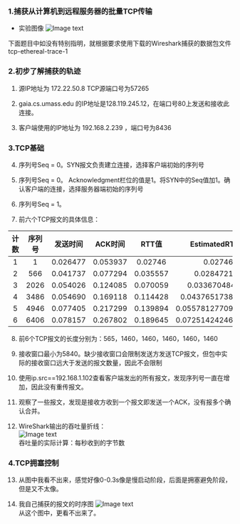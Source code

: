 ### 1.捕获从计算机到远程服务器的批量TCP传输

* 实验图像
![Image text](pic1.png)

下面题目中如没有特别指明，就根据要求使用下载的Wireshark捕获的数据包文件tcp-ethereal-trace-1  

### 2.初步了解捕获的轨迹  

1. 源IP地址为 172.22.50.8 TCP源端口号为57265  

2. gaia.cs.umass.edu 的IP地址是128.119.245.12，在端口号80上发送和接收此连接。

3. 客户端使用的IP地址为 192.168.2.239 ，端口号为8436  

### 3.TCP基础 

4. 序列号Seq = 0。SYN报文负责建立连接，选择客户端初始的序列号  

5. 序列号Seq = 0。 Acknowledgment栏位的值是1。将SYN中的Seq值加1。确认客户端的连接，选择服务器端初始的序列号  

6. 序列号Seq = 1。

7. 前六个TCP报文的具体信息：  

| 计数  | 序列号  |   发送时间   |  ACK时间   |   RTT值   |    EstimatedRTT值    |
|:---:|:----:|:--------:|:--------:|:--------:|:-------------------:|
|  1  |  1   | 0.026477 | 0.053937 | 0.02746  |       0.02746       | 
|  2  | 566  | 0.041737 | 0.077294 | 0.035557 |     0.028472125     | 
|  3  | 2026 | 0.054026 | 0.124085 | 0.070059 |   0.033670484375    |
|  4  | 3486 | 0.054690 | 0.169118 | 0.114428 |  0.043765173828125  |
|  5  | 4946 | 0.077405 | 0.217299 | 0.139894 | 0.05578127709960937 |
|  6  | 6406 | 0.078157 | 0.267802 | 0.189645 | 0.07251424246215821 |

8. 前6个TCP报文的长度分别为：565，1460，1460，1460，1460，1460  

9. 接收窗口最小为5840。缺少接收窗口会限制发送方发送TCP报文，但包中实际的接收窗口远大于发送的报文数量，因此不会限制  

10. 使用ip.src==192.168.1.102查看客户端发出的所有报文，发现序列号一直在增加，因此没有重传报文。  

11. 观察了一些报文，发现是接收方收到一个报文即发送一个ACK，没有报多个确认合并。  

12. WireShark输出的吞吐量折线：  
![Image text](pic2.jpeg)  
吞吐量的实际计算：每秒收到的字节数  

### 4.TCP拥塞控制  

13. 从图中我看不出来，感觉好像0-0.3s像是慢启动阶段，后面是拥塞避免阶段，但是又不太像。

14. 我自己捕获的报文的时序图
![Image text](pic3.jpeg)  
从这个图中，更看不出来了。

